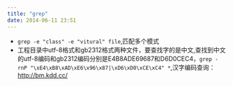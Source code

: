 ```yaml
---
title: "grep"
date: 2014-06-11 23:51
---
```

+ ``grep -e "class" -e "vitural" file``,匹配多个模式
+ 工程目录中utf-8格式和gb2312格式两种文件，要查找字的是中文,查找到中文的utf-8编码和gb2312编码分别是E4B8ADE69687和D6D0CEC4，``grep -rnP "\xE4\xB8\xAD\xE6\x96\x87|\xD6\xD0\xCE\xC4" *``,汉字编码查询：http://bm.kdd.cc/